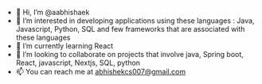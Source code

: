 - 👋 Hi, I’m @aabhishaek
- 👀 I’m interested in developing applications using these languages : Java, Javascript, Python, SQL and few frameworks that are associated with these languages
- 🌱 I’m currently learning React
- 💞️ I’m looking to collaborate on projects that involve java, Spring boot, React, javascript, Nextjs, SQL, python
- 📫 You can reach me at abhishekcs007@gmail.com

<!---
aabhishaek/aabhishaek is a ✨ special ✨ repository because its `README.md` (this file) appears on your GitHub profile.
You can click the Preview link to take a look at your changes.
--->
